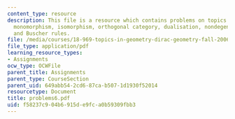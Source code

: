 ```yaml
---
content_type: resource
description: This file is a resource which contains problems on topics like epimorphism,
  monomorphism, isomorphism, orthogonal category, dualisation, nondegenerate pairing,
  and Buscher rules.
file: /media/courses/18-969-topics-in-geometry-dirac-geometry-fall-2006/f58237c904b6915de9fca0b59309fbb3_problems6.pdf
file_type: application/pdf
learning_resource_types:
- Assignments
ocw_type: OCWFile
parent_title: Assignments
parent_type: CourseSection
parent_uid: 649abb54-2cd6-87ca-b507-1d1930f52014
resourcetype: Document
title: problems6.pdf
uid: f58237c9-04b6-915d-e9fc-a0b59309fbb3
---
```


